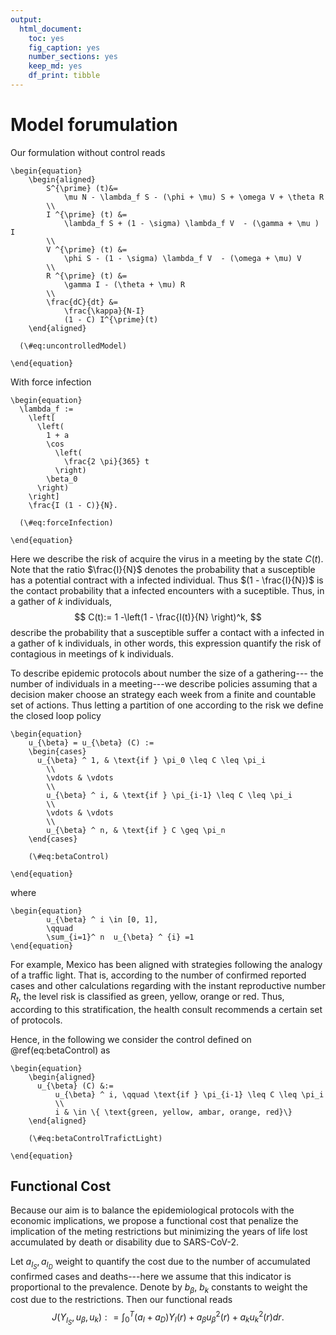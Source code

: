 ```yaml
---
output: 
  html_document: 
    toc: yes
    fig_caption: yes
    number_sections: yes
    keep_md: yes
    df_print: tibble
---
```


# Model forumulation

Our formulation without control reads

```{=tex}
\begin{equation}
    \begin{aligned}
        S^{\prime} (t)&= 
            \mu N - \lambda_f S - (\phi + \mu) S + \omega V + \theta R
        \\
        I ^{\prime} (t) &= 
            \lambda_f S + (1 - \sigma) \lambda_f V  - (\gamma + \mu ) I
        \\
        V ^{\prime} (t) &= 
            \phi S - (1 - \sigma) \lambda_f V  - (\omega + \mu) V
        \\
        R ^{\prime} (t) &= 
            \gamma I - (\theta + \mu) R
        \\
        \frac{dC}{dt} &=
            \frac{\kappa}{N-I}
            (1 - C) I^{\prime}(t)
    \end{aligned}

  (\#eq:uncontrolledModel)

\end{equation}
```

With force infection

```{=tex}
\begin{equation}
  \lambda_f := 
    \left[
      \left(
        1 + a 
        \cos 
          \left(
            \frac{2 \pi}{365} t
          \right) 
        \beta_0
      \right)
    \right] 
    \frac{I (1 - C)}{N}.
  
  (\#eq:forceInfection)

\end{equation}
```
Here we describe the risk of acquire the virus in a meeting by
the state $C(t)$. Note that the ratio $\frac{I}{N}$ denotes the probability
that a susceptible has a potential contract with a infected individual. 
Thus $(1 - \frac{I}{N})$ is the contact probability that a infected encounters with
a suceptible. Thus, in a gather of $k$ individuals,  
$$
  C(t):= 1 -\left(1 - \frac{I(t)}{N} \right)^k,
$$
describe the probability that a susceptible suffer a contact with a infected in
a gather of k individuals, in other words, this expression quantify the risk 
of contagious in meetings of k individuals.


To describe epidemic protocols about number the size of a gathering--- the
number of individuals in a meeting---we describe policies assuming that a
decision maker choose an strategy each week from a finite and countable set of
actions. Thus letting a partition of one according to the risk we define the
closed loop policy

```{=tex }
\begin{equation} 
    u_{\beta} = u_{\beta} (C) := 
    \begin{cases}
      u_{\beta} ^ 1, & \text{if } \pi_0 \leq C \leq \pi_i
        \\
        \vdots & \vdots
        \\
        u_{\beta} ^ i, & \text{if } \pi_{i-1} \leq C \leq \pi_i
        \\
        \vdots & \vdots
        \\
        u_{\beta} ^ n, & \text{if } C \geq \pi_n
    \end{cases}
    
    (\#eq:betaControl)
    
\end{equation}
```

where

```{=tex }
\begin{equation}
        u_{\beta} ^ i \in [0, 1], 
        \qquad
        \sum_{i=1}^ n  u_{\beta} ^ {i} =1
\end{equation}
```

For example, Mexico has been aligned with strategies following the analogy of a
traffic light. That is, according to the number of confirmed reported cases and
other calculations regarding with the instant reproductive number $R_t$, the
level risk is classified as green, yellow, orange or red. Thus, according to
this stratification, the health consult recommends a certain set of protocols.

Hence, in the following we consider the control defined on \@ref(eq:betaControl)
as

```{=tex }
\begin{equation} 
    \begin{aligned}
      u_{\beta} (C) &:= 
          u_{\beta} ^ i, \qquad \text{if } \pi_{i-1} \leq C \leq \pi_i
          \\
          i & \in \{ \text{green, yellow, ambar, orange, red}\}
    \end{aligned}
    
    (\#eq:betaControlTrafictLight)
    
\end{equation}
```


## Functional Cost

Because our aim is to balance the epidemiological protocols with the
economic implications, we propose a functional cost that penalize the
implication of the meting restrictions but minimizing the years of 
life lost accumulated by death or disability due to SARS-CoV-2.

Let $a_{I_S}, a_{I_D}$ weight to quantify the cost due to the number 
of accumulated confirmed cases and deaths---here we assume that this
indicator is proportional to the prevalence. Denote by $b_{\beta}$, 
$b_{k}$ constants to weight the cost due to the restrictions. Then
our functional reads
$$
  J(Y_{I_S}, u_\beta, u_k): = \int_{0}^T 
    (a_{I} + a_{D}) Y_{I}(r) + 
    a_{\beta} u_{\beta}^2(r) + 
    a_k u_k^2(r) dr.
$$

